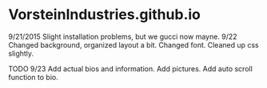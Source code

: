 # VorsteinIndustries.github.io

9/21/2015
  Slight installation problems, but we gucci now mayne.
9/22
  Changed background, organized layout a bit. Changed font. Cleaned up css slightly. 
  
TODO 9/23
  Add actual bios and information. Add pictures. Add auto scroll function to bio.